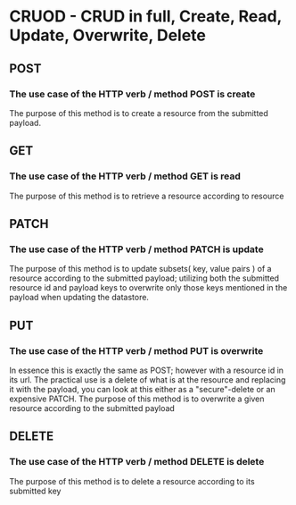 # CRUOD - CRUD in full, Create, Read, Update, Overwrite, Delete

## POST
### The use case of the HTTP verb / method POST is create

The purpose of this method is to create a resource from the submitted payload.

## GET
### The use case of the HTTP verb / method GET is read

The purpose of this method is to retrieve a resource according to resource

## PATCH
### The use case of the HTTP verb / method PATCH is update

The purpose of this method is to update subsets( key, value pairs ) of a resource according to the submitted payload; utilizing both the submitted resource id and payload keys to overwrite only those keys mentioned in the payload when updating the datastore.

## PUT
### The use case of the HTTP verb / method PUT is overwrite

In essence this is exactly the same as POST; however with a resource id in its url.
The practical use is a delete of what is at the resource and replacing it with the payload, you can look at this either as a "secure"-delete or an expensive PATCH. 
The purpose of this method is to overwrite a given resource according to the submitted payload

## DELETE
### The use case of the HTTP verb / method DELETE is delete

The purpose of this method is to delete a resource according to its submitted key
